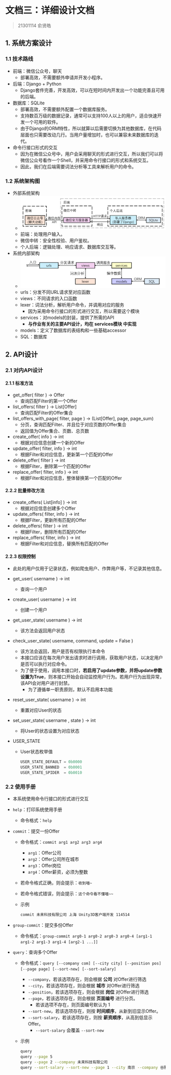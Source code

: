 # 文档三：详细设计文档

> 21301114 俞贤皓

## 1. 系统方案设计

### 1.1 技术路线

* 前端：微信公众号，聊天
  * 部署高效，不需要额外申请并开发小程序。
* 后端：Django + Python
  * Django套件完善，开发高效，可以在短时间内开发出一个功能完善且可用的后端。
* 数据库：SQLite
  * 部署高效，不需要额外配置一个数据库服务。
  * 支持数百万级的数据记录，通常可以支持100人以上的用户，适合快速开发一个可用的软件。
  * 由于Django的ORM特性，所以就算以后需要切换为其他数据库，在代码层面也只需要改动几行。当用户量增加时，也可以兼容未来数据库的迭代。
* 命令行接口形式的交互
  * 因为在微信公众号中，用户会采用聊天的形式进行交互，所以我们可以将微信公众号看作一个Shell，并采用命令行接口的形式和系统交互。
  * 因此，我们在后端需要词法分析等工具来解析用户的命令。

### 1.2 系统架构图

* 外部系统架构
  * ![image-20240404114113613](./%E6%96%87%E6%A1%A3%E4%B8%89%EF%BC%9A%E8%AF%A6%E7%BB%86%E8%AE%BE%E8%AE%A1%E6%96%87%E6%A1%A3/image-20240404114113613.png)
  * 前端：处理用户输入。
  * 微信中转：安全性校验、用户鉴权。
  * 个人后端：逻辑处理、响应请求、数据库交互等。
* 系统内部架构
  * ![image-20240404145844898](./%E6%96%87%E6%A1%A3%E4%B8%89%EF%BC%9A%E8%AF%A6%E7%BB%86%E8%AE%BE%E8%AE%A1%E6%96%87%E6%A1%A3/image-20240404145844898.png)
  * urls：分发不同URL请求至对应函数
  * views：不同请求的入口函数
  * lexer：词法分析，解析用户命令，并调用对应的服务
    * 因为采用命令行接口的形式进行交互，所以需要这个模块
  * services：对models的封装，提供了所需的API
    * **与作业有关的主要API设计，均在 services模块 中实现**
  * models：定义了数据库的表结构和一些基础accessor
  * SQL：数据库

## 2. API设计

### 2.1 对内API设计

#### 2.1.1 标准方法

* get_offer( filter ) -> Offer
  * 查询匹配Filter的第一个Offer
* list_offers( filter ) -> List[Offer]
  * 查询匹配Filter的Offer集合
* list_offers_with_page( filter, page ) -> (List[Offer], page, page_sum)
  * 分页，查询匹配Filter、并且位于对应页数的Offer集合
  * 返回值为Offer集合、页数、总页数
* create_offer( info ) -> int
  * 根据对应信息创建一个新的Offer
* update_offer( filter, info ) -> int
  * 根据Filter和对应信息，更新第一个匹配的Offer
* delete_offer( filter ) -> int
  * 根据Filter，删除第一个匹配的Offer
* replace_offer( filter, info ) -> int
  * 根据Filter和对应信息，整体替换第一个匹配的Offer

#### 2.2.2 批量修改方法

* create_offers( List[info] ) -> int
  * 根据对应信息创建多个Offer
* update_offers( filter, info ) -> int
  * 根据Filter，更新所有匹配的Offer
* delete_offers( filter ) -> int
  * 根据Filter，删除所有匹配的Offer
* replace_offers( filter, info ) -> int
  * 根据Filter和对应信息，替换所有匹配的Offer

#### 2.2.3 权限控制

* 此处的用户仅用于记录状态，例如爬虫用户、作弊用户等，不记录其他信息。

* get_user( username ) -> int

  * 查询一个用户

* create_user( username ) -> int

  * 创建一个用户

* get_user_state( username ) -> int

  * 该方法会返回用户状态

* check_user_state( username, command, update = False )

  * 该方法会返回，用户是否有权限执行本命令
  * 本接口应该在每次用户发出请求时进行调用，获取用户状态，以决定用户是否可以执行对应命令。
  * 为了便于使用，调用本接口时，**若启用了update参数，并将update参数设置为True**，则本接口开始会自动监控用户行为。若用户行为出现异常，该API会对用户进行封禁。
    * 为了遵循单一职责原则，默认不启用本功能

* reset_user_state( username ) -> int

  * 重置对应User的状态

* set_user_state( username , state ) -> int

  * 将User的状态设置为对应状态

* USER_STATE

  * User状态枚举值

    ```python
    USER_STATE_DEFAULT = 0b0000
    USER_STATE_BANNED  = 0b0001
    USER_STATE_SPIDER  = 0b0010
    ```

### 2.2 使用手册

* 本系统使用命令行接口的形式进行交互

* `help`：打印系统使用手册

  * 命令格式：`help`

* `commit`：提交一份Offer

  * 命令格式：`commit arg1 arg2 arg3 arg4`

    * `arg1`：Offer公司
    * `arg2`：Offer公司所在城市
    * `arg3`：Offer岗位
    * `arg4`：Offer薪资，必须为整数

  * 若命令格式正确，则会提示：`收到喵~`

  * 若命令格式错误，则会提示：`这个命令看不懂喵~~`

  * 示例

    ````bash
    commit 未来科技有限公司 上海 Unity3D客户端开发 114514
    ````

* `group-commit`：提交多份Offer

  * 命令格式：`group-commit arg0-1 arg0-2 arg0-3 arg0-4 [arg1-1 arg1-2 arg1-3 arg1-4 [arg2-1 ...]]`

* `query`：查询多个Offer

  * 命令格式：`query [--company com] [--city city] [--position pos] [--page page] [--sort-new] [--sort-salary]`

    * `--company`，若该选项存在，则会根据 **公司** 对Offer进行筛选
    * `--city`，若该选项存在，则会根据 **城市** 对Offer进行筛选
    * `--position`，若该选项存在，则会根据 **岗位** 对Offer进行筛选
    * `--page`，若该选项存在，则会根据 **页面编号** 进行分页。
      * 若该选项不存在，则页面编号默认为 $1$
    * `--sort-new`，若该选项存在，则按 **时间顺序**，从新到旧显示Offer。
    * `--sort-salary`，若该选项存在，则按 **薪资顺序**，从高到低显示Offer。
      * `--sort-salary` 会覆盖 `--sort-new`

  * 示例

    ```bash
    query
    query --page 5
    query --page 2 --company 未来科技有限公司
    query --sort-salary --sort-new --page 1 --city 南京 --company 谷雅丰帝国
    ```